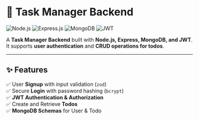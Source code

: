 # 📝 Task Manager Backend  

![Node.js](https://img.shields.io/badge/Node.js-43853D?style=for-the-badge&logo=node.js&logoColor=white) 
![Express.js](https://img.shields.io/badge/Express.js-000000?style=for-the-badge&logo=express&logoColor=white) 
![MongoDB](https://img.shields.io/badge/MongoDB-4EA94B?style=for-the-badge&logo=mongodb&logoColor=white) 
![JWT](https://img.shields.io/badge/JWT-black?style=for-the-badge&logo=JSON%20web%20tokens)  

A **Task Manager Backend** built with **Node.js, Express, MongoDB, and JWT**.  
It supports **user authentication** and **CRUD operations for todos**.  

---

## ✨ Features
✅ User **Signup** with input validation (`zod`)  
✅ Secure **Login** with password hashing (`bcrypt`)  
✅ **JWT Authentication & Authorization**  
✅ Create and Retrieve **Todos**  
✅ **MongoDB Schemas** for User & Todo  
